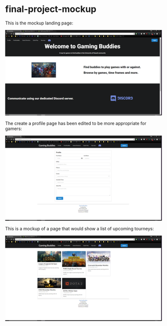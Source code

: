 # final-project-mockup

This is the mockup landing page:

![](images/mockup-landing.png)

The create a profile page has been edited to be more appropriate for gamers:

![](images/mockup-profile.png)

This is a mockup of a page that would show a list of upcoming tourneys:

![](images/mockup-tourneys.png)